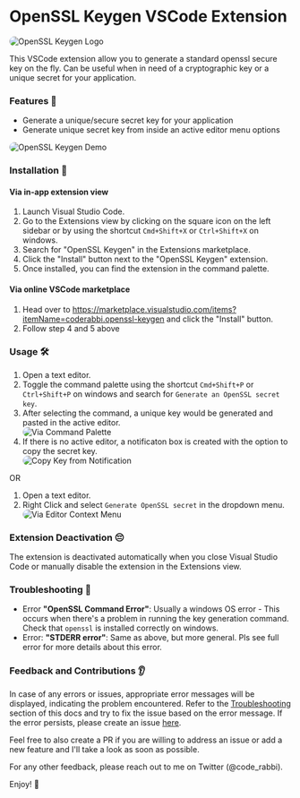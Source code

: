 # OpenSSL Keygen VSCode Extension

<div style="border-radius: 1em; overflow: hidden;"><img alt="OpenSSL Keygen Logo" src="https://res.cloudinary.com/coderabbi/image/upload/v1708210115/openssl-keygen/txhqpoeneyuaxwb50jyd.png" /></div>

This VSCode extension allow you to generate a standard openssl secure key on the fly. Can be useful when in need of a cryptographic key or a unique secret for your application.

### Features 📙

- Generate a unique/secure secret key for your application
- Generate unique secret key from inside an active editor menu options

<div style="border-radius: 1em; overflow: hidden;"><img alt="OpenSSL Keygen Demo" src="https://res.cloudinary.com/coderabbi/image/upload/v1708210119/openssl-keygen/m9u1stprkzfizahmbhat.gif" /></div>

### Installation 📝

#### Via in-app extension view

1. Launch Visual Studio Code.
1. Go to the Extensions view by clicking on the square icon on the left sidebar or by using the shortcut `Cmd+Shift+X` or `Ctrl+Shift+X` on windows.
1. Search for "OpenSSL Keygen" in the Extensions marketplace.
1. Click the "Install" button next to the "OpenSSL Keygen" extension.
1. Once installed, you can find the extension in the command palette.

#### Via online VSCode marketplace

1. Head over to https://marketplace.visualstudio.com/items?itemName=coderabbi.openssl-keygen and click the "Install" button.
1. Follow step 4 and 5 above

### Usage 🛠️

1. Open a text editor.
1. Toggle the command palette using the shortcut `Cmd+Shift+P` or `Ctrl+Shift+P` on windows and search for `Generate an OpenSSL secret key`.
1. After selecting the command, a unique key would be generated and pasted in the active editor.
   <div style="border-radius: 1em; overflow: hidden;"><img alt="Via Command Palette" src="https://res.cloudinary.com/coderabbi/image/upload/v1708210115/openssl-keygen/r2yydy08zvi2t2vcwaq4.png" /></div>
1. If there is no active editor, a notificaton box is created with the option to copy the secret key.
   <div style="border-radius: 1em; overflow: hidden;"><img alt="Copy Key from Notification" src="https://res.cloudinary.com/coderabbi/image/upload/v1708210115/openssl-keygen/lijakxtzgnbkcl9p3tey.png" /></div>

OR

1. Open a text editor.
1. Right Click and select `Generate OpenSSL secret` in the dropdown menu.
   <div style="border-radius: 1em; overflow: hidden;"><img alt="Via Editor Context Menu" src="https://res.cloudinary.com/coderabbi/image/upload/v1708210116/openssl-keygen/br2gest2nvzweqownbv5.png" /></div>

### Extension Deactivation 😔

The extension is deactivated automatically when you close Visual Studio Code or manually disable the extension in the Extensions view.

### Troubleshooting 🐛

- Error **"OpenSSL Command Error"**: Usually a windows OS error - This occurs when there's a problem in running the key generation command. Check that `openssl` is installed correctly on windows.
- Error: **"STDERR error"**: Same as above, but more general. Pls see full error for more details about this error.

### Feedback and Contributions 👂

In case of any errors or issues, appropriate error messages will be displayed, indicating the problem encountered. Refer to the [Troubleshooting](#Troubleshooting) section of this docs and try to fix the issue based on the error message. If the error persists, please create an issue [here](https://github.com/emekaorji/openssl-keygen/issues/new?title=).

Feel free to also create a PR if you are willing to address an issue or add a new feature and I'll take a look as soon as possible.

For any other feedback, please reach out to me on Twitter (@code_rabbi).

Enjoy! 💙
